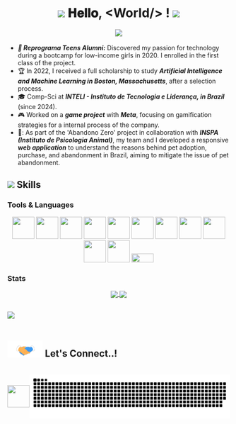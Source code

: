 <!-- Hello World Title -->
<h1 align="center">
  <a target="_blank">
    <img src="https://github.com/JayantGoel001/JayantGoel001/blob/master/GIF/Earth.gif" width="24px" style="max-width:100%;">
  </a>
  𝐇𝐞𝐥𝐥𝐨, &lt;World/&gt; !
  <a target="_blank">
    <img src="https://github.com/JayantGoel001/JayantGoel001/blob/master/GIF/Hi.gif" width="40px" />
  </a>
</h1>

<!-- Introducing myself -->
<p align="center">
  <a href="https://github.com/DenverCoder1/readme-typing-svg"><img src="https://readme-typing-svg.herokuapp.com?font=Time+New+Roman&color=cyan&size=25&center=true&vCenter=true&width=600&height=100&lines=I'm+Júlia+Lika+Ishikawa...;++;Self-taught+Front-End+Developer,;Computer+Science+Student,;CTF+Newbie,;Active+Learner;Love+to+learn+new+stuff!"></a>
</p>

- ***🌟 Reprograma Teens Alumni:*** Discovered my passion for technology during a bootcamp for low-income girls in 2020. I enrolled in the first class of the project.
- 🏆 In 2022, I received a full scholarship to study ***Artificial Intelligence and Machine Learning in Boston, Massachusetts***, after a selection process.
- 🎓 Comp-Sci at ***INTELI - Instituto de Tecnologia e Liderança, in Brazil*** (since 2024).
- 🎮 Worked on a ***game project*** with ***Meta***, focusing on gamification strategies for a internal process of the company.
- 🐾: As part of the 'Abandono Zero' project in collaboration with ***INSPA (Instituto de Psicologia Animal)***, my team and I developed a responsive ***web application*** to understand the reasons behind pet adoption, purchase, and abandonment in Brazil, aiming to mitigate the issue of pet abandonment.


## <img src="https://media2.giphy.com/media/QssGEmpkyEOhBCb7e1/giphy.gif?cid=ecf05e47a0n3gi1bfqntqmob8g9aid1oyj2wr3ds3mg700bl&rid=giphy.gif" width ="25"><b> Skills</b>

<h3>Tools & Languages</h3>
<p align="center">
  <img src="https://github.com/julia-lika/julia-lika/assets/159062938/89097b28-932f-466e-a5fb-6266dcb7b54b" width="50" height="50">
  <img src="https://github.com/julia-lika/julia-lika/assets/159062938/18002b47-e52f-44eb-b06c-0da207564f3d" width="50" height="50">
  <img src="https://github.com/julia-lika/julia-lika/assets/159062938/4fe963ff-9337-4c9f-a691-d66d342b5df9" width="50" height="50">
  <img src="https://github.com/julia-lika/julia-lika/assets/159062938/d8730e78-a181-4d7f-96c7-89460973f6bd" width="50" height="50">
  <img src="https://github.com/julia-lika/julia-lika/assets/159062938/cacb5e9f-84c8-47ac-ad10-48d4ff2bbd2b" width="50" height="50">
  <img src="https://github.com/julia-lika/julia-lika/assets/159062938/f7a1c6d1-5670-43c1-a6bd-194d0fb823d4" width="50" height="50">
  <img src="https://github.com/julia-lika/julia-lika/assets/159062938/c80e8519-14ff-4a79-bc7e-cae4c85ef863" width="50" height="50">
  <img src="https://github.com/julia-lika/julia-lika/assets/159062938/acb7ac76-6759-41e5-8207-e1b71568945f" width="50" height="50">
  <img src="https://github.com/julia-lika/julia-lika/assets/159062938/32f9e01c-0944-43f9-9647-e9ba5e22d3f4" width="50" height="50">
  <img src="https://github.com/julia-lika/julia-lika/assets/159062938/d14771eb-d677-4149-930b-4cd82f2939ba" width="50" height="50">
  <img src="https://cdn.phaser.io/images/logo/phaser-logo.svg" width="50" height="50">
  <img src="https://sailsjs.com/images/logos/sails-logo_dkBg_dkBlue.png" width="50" height="20">
</p>

<!-- Stats -->
<h3>Stats</h3>
<div align="center">
<a href="https://github.com/anuraghazra/github-readme-stats">
  <img height=200 align="center" src="https://github-readme-stats.vercel.app/api?username=julia-lika&show_icons=true&rank_icon=github&theme=tokyonight" />
</a>
<a href="https://github.com/anuraghazra/convoychat">
  <img height=200 align="center" src="https://github-readme-stats.vercel.app/api/top-langs?username=julia-lika&layout=compact&card_width=320&theme=tokyonight&card_width=320" />
</a>
</div>
<br>

<img src="https://user-images.githubusercontent.com/73097560/115834477-dbab4500-a447-11eb-908a-139a6edaec5c.gif"><br><br>

## <img src="https://github.com/0xAbdulKhalid/0xAbdulKhalid/raw/main/assets/mdImages/handshake.gif" width ="80"><b> Let's Connect..!</b>
<br>

  <div style="display: flex; justify-content: space-between;">
    <div style="display:flex; align-items:center;">
    <a href="https://www.linkedin.com/in/j%C3%BAlia-lika-ishikawa/" target="_blank">
      <img src="https://github.com/julia-lika/julia-lika/assets/159062938/17e6acc8-e832-4ffd-9a2a-c6b3d8e6cb35" width="50" height="50">
    </a>
    <!--
    <a href="https://twitter.com/your-profile" target="_blank">
      <img src="https://github.com/julia-lika/julia-lika/assets/159062938/5b010b14-2342-4c6f-8a17-af05722af263" width="50" height="50">
    </a>
    <a href="https://github.com/your-profile" target="_blank">
      <img src="https://github.com/julia-lika/julia-lika/assets/159062938/3056a7ce-f0d0-4fda-bf0c-c7300a14c670" width="50" height="50">
    </a>
    -->
  </div>

  <div align="center"> 
    <picture>
      <source media="(prefers-color-scheme: dark)" srcset="https://raw.githubusercontent.com/platane/platane/output/github-contribution-grid-snake-dark.svg">
      <source media="(prefers-color-scheme: light)" srcset="https://raw.githubusercontent.com/platane/platane/output/github-contribution-grid-snake.svg">
      <img alt="github contribution grid snake animation" src="https://raw.githubusercontent.com/platane/platane/output/github-contribution-grid-snake.svg">
    </picture>
  </div>
  </div>
